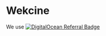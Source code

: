 # Wekcine

We use
[![DigitalOcean Referral Badge](https://web-platforms.sfo2.cdn.digitaloceanspaces.com/WWW/Badge%202.svg)](https://www.digitalocean.com/?refcode=9f7d44106a5b&utm_campaign=Referral_Invite&utm_medium=Referral_Program&utm_source=badge)
